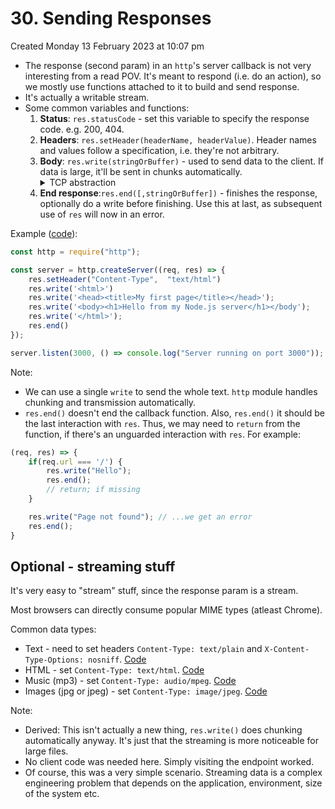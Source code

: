 # 30. Sending Responses
Created Monday 13 February 2023 at 10:07 pm

- The response (second param) in an `http`'s server callback is not very interesting from a read POV. It's meant to respond (i.e. do an action), so we mostly use functions attached to it to build and send response.
- It's actually a writable stream.
- Some common variables and functions:
	1. **Status**: `res.statusCode` - set this variable to specify the response code. e.g. 200, 404.
	2. **Headers**: `res.setHeader(headerName, headerValue)`. Header names and values follow a specification, i.e. they're not arbitrary.
	3. **Body**: `res.write(stringOrBuffer)` - used to send data to the client. If data is large, it'll be sent in chunks automatically. <details><summary>TCP abstraction</summary>`write`, I guess, is an abstraction for sending TCP packets. The exact number of TCP packets will depend on the agreed MSS (Maximum Segment Size) of the connection. Since it's a abstraction over TCP, `res.write` works within the existing HTTP connection without creating a new one.</details>
	4. **End response**:`res.end([,stringOrBuffer])` - finishes the response, optionally do a write before finishing. Use this at last, as subsequent use of `res` will now in an error.

Example ([code](https://github.com/exemplar-codes/nodejs-server-academind/commit/93d4ca94b4194bfc3d5d69ea186f03426a9fa7b1)):
```js
const http = require("http");

const server = http.createServer((req, res) => {
	res.setHeader("Content-Type",  "text/html")
	res.write('<html>')
	res.write('<head><title>My first page</title></head>');
	res.write('<body><h1>Hello from my Node.js server</h1></body');
	res.write('</html>');
	res.end()
});

server.listen(3000, () => console.log("Server running on port 3000"));
```
Note: 
- We can use a single `write` to send the whole text. `http` module handles chunking and transmission automatically.
- `res.end()` doesn't end the callback function. Also, `res.end()` it should be the last interaction with `res`. Thus, we may need to `return` from the function, if there's an unguarded interaction with `res`. For example:
```js
(req, res) => {
	if(req.url === '/') {
		res.write("Hello");
		res.end();
		// return; if missing
	}

	res.write("Page not found"); // ...we get an error
	res.end();
}
```


## Optional - streaming stuff
It's very easy to "stream" stuff, since the response param is a stream.

Most browsers can directly consume popular MIME types (atleast Chrome).

Common data types:
- Text - need to set headers `Content-Type: text/plain` and `X-Content-Type-Options: nosniff`. [Code](https://github.com/exemplar-codes/nodejs-server-academind/commit/a251ee567861b835c46c9e17c1c8106f4aeb8236)
- HTML - set `Content-Type: text/html`. [Code](https://github.com/exemplar-codes/nodejs-server-academind/commit/665951340266df242d7573aba4a249e122d68ef2)
- Music (mp3) - set `Content-Type: audio/mpeg`. [Code](https://github.com/exemplar-codes/nodejs-server-academind/commit/66d92a21d7efc55e103b3e312b395ac5889a8dcb)
- Images (jpg or jpeg) - set `Content-Type: image/jpeg`. [Code](https://github.com/exemplar-codes/nodejs-server-academind/commit/77081114e9f10e3440873640993cb3a6a1f315bd)

Note: 
- Derived: This isn't actually a new thing, `res.write()` does chunking automatically anyway. It's just that the streaming is more noticeable for large files.
- No client code was needed here. Simply visiting the endpoint worked.
- Of course, this was a very simple scenario. Streaming data is a complex engineering problem that depends on the application, environment, size of the system etc.